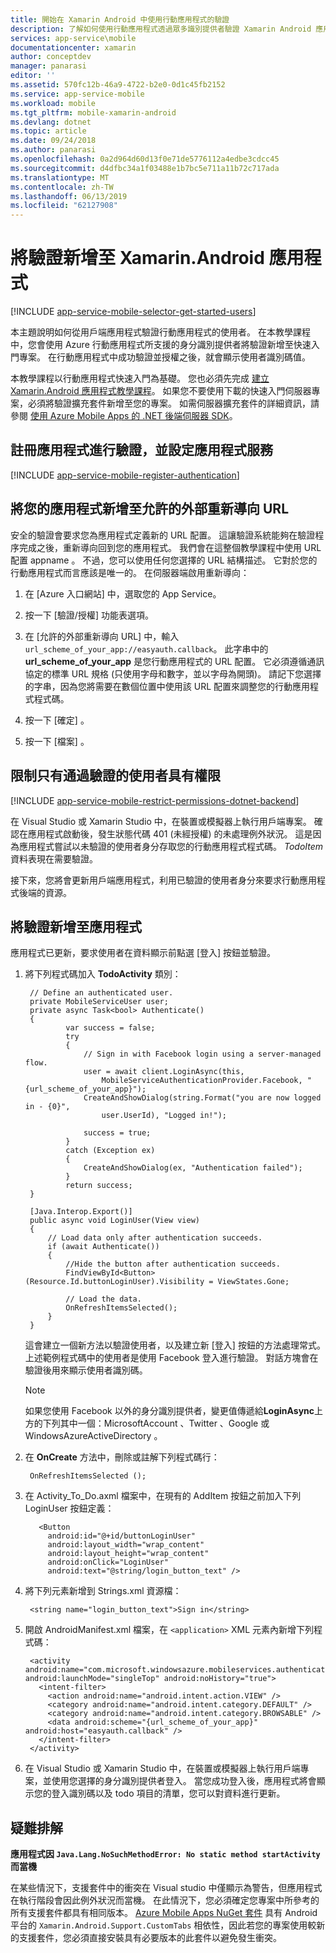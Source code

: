 ```yaml
---
title: 開始在 Xamarin Android 中使用行動應用程式的驗證
description: 了解如何使用行動應用程式透過眾多識別提供者驗證 Xamarin Android 應用程式使用者，包括 AAD、Google、Facebook、Twitter 和 Microsoft。
services: app-service\mobile
documentationcenter: xamarin
author: conceptdev
manager: panarasi
editor: ''
ms.assetid: 570fc12b-46a9-4722-b2e0-0d1c45fb2152
ms.service: app-service-mobile
ms.workload: mobile
ms.tgt_pltfrm: mobile-xamarin-android
ms.devlang: dotnet
ms.topic: article
ms.date: 09/24/2018
ms.author: panarasi
ms.openlocfilehash: 0a2d964d60d13f0e71de5776112a4edbe3cdcc45
ms.sourcegitcommit: d4dfbc34a1f03488e1b7bc5e711a11b72c717ada
ms.translationtype: MT
ms.contentlocale: zh-TW
ms.lasthandoff: 06/13/2019
ms.locfileid: "62127908"
---
```

# <a name="add-authentication-to-your-xamarinandroid-app"></a>將驗證新增至 Xamarin.Android 應用程式
[!INCLUDE [app-service-mobile-selector-get-started-users](../../includes/app-service-mobile-selector-get-started-users.md)]

本主題說明如何從用戶端應用程式驗證行動應用程式的使用者。 在本教學課程中，您會使用 Azure 行動應用程式所支援的身分識別提供者將驗證新增至快速入門專案。 在行動應用程式中成功驗證並授權之後，就會顯示使用者識別碼值。

本教學課程以行動應用程式快速入門為基礎。 您也必須先完成 [建立 Xamarin.Android 應用程式教學課程]。 如果您不要使用下載的快速入門伺服器專案，必須將驗證擴充套件新增至您的專案。 如需伺服器擴充套件的詳細資訊，請參閱 [使用 Azure Mobile Apps 的 .NET 後端伺服器 SDK](app-service-mobile-dotnet-backend-how-to-use-server-sdk.md)。

## <a name="register"></a>註冊應用程式進行驗證，並設定應用程式服務
[!INCLUDE [app-service-mobile-register-authentication](../../includes/app-service-mobile-register-authentication.md)]

## <a name="redirecturl"></a>將您的應用程式新增至允許的外部重新導向 URL

安全的驗證會要求您為應用程式定義新的 URL 配置。 這讓驗證系統能夠在驗證程序完成之後，重新導向回到您的應用程式。 我們會在這整個教學課程中使用 URL 配置 appname  。 不過，您可以使用任何您選擇的 URL 結構描述。 它對於您的行動應用程式而言應該是唯一的。 在伺服器端啟用重新導向：

1. 在 [Azure 入口網站] 中，選取您的 App Service。

2. 按一下 [驗證/授權]  功能表選項。

3. 在 [允許的外部重新導向 URL]  中，輸入 `url_scheme_of_your_app://easyauth.callback`。  此字串中的 **url_scheme_of_your_app** 是您行動應用程式的 URL 配置。  它必須遵循通訊協定的標準 URL 規格 (只使用字母和數字，並以字母為開頭)。  請記下您選擇的字串，因為您將需要在數個位置中使用該 URL 配置來調整您的行動應用程式程式碼。

4. 按一下 [確定]  。

5. 按一下 [檔案]  。

## <a name="permissions"></a>限制只有通過驗證的使用者具有權限
[!INCLUDE [app-service-mobile-restrict-permissions-dotnet-backend](../../includes/app-service-mobile-restrict-permissions-dotnet-backend.md)]

在 Visual Studio 或 Xamarin Studio 中，在裝置或模擬器上執行用戶端專案。 確認在應用程式啟動後，發生狀態代碼 401 (未經授權) 的未處理例外狀況。 這是因為應用程式嘗試以未驗證的使用者身分存取您的行動應用程式程式碼。 *TodoItem* 資料表現在需要驗證。

接下來，您將會更新用戶端應用程式，利用已驗證的使用者身分來要求行動應用程式後端的資源。

## <a name="add-authentication"></a>將驗證新增至應用程式
應用程式已更新，要求使用者在資料顯示前點選 [登入]  按鈕並驗證。

1. 將下列程式碼加入 **TodoActivity** 類別：
   
        // Define an authenticated user.
        private MobileServiceUser user;
        private async Task<bool> Authenticate()
        {
                var success = false;
                try
                {
                    // Sign in with Facebook login using a server-managed flow.
                    user = await client.LoginAsync(this,
                        MobileServiceAuthenticationProvider.Facebook, "{url_scheme_of_your_app}");
                    CreateAndShowDialog(string.Format("you are now logged in - {0}",
                        user.UserId), "Logged in!");
   
                    success = true;
                }
                catch (Exception ex)
                {
                    CreateAndShowDialog(ex, "Authentication failed");
                }
                return success;
        }
   
        [Java.Interop.Export()]
        public async void LoginUser(View view)
        {
            // Load data only after authentication succeeds.
            if (await Authenticate())
            {
                //Hide the button after authentication succeeds.
                FindViewById<Button>(Resource.Id.buttonLoginUser).Visibility = ViewStates.Gone;
   
                // Load the data.
                OnRefreshItemsSelected();
            }
        }
   
    這會建立一個新方法以驗證使用者，以及建立新 [登入]  按鈕的方法處理常式。 上述範例程式碼中的使用者是使用 Facebook 登入進行驗證。 對話方塊會在驗證後用來顯示使用者識別碼。
   
   > [!NOTE]
   > 如果您使用 Facebook 以外的身分識別提供者，變更值傳遞給**LoginAsync**上方的下列其中一個：MicrosoftAccount  、Twitter  、Google  或 WindowsAzureActiveDirectory  。
   > 
   > 
2. 在 **OnCreate** 方法中，刪除或註解下列程式碼行：
   
        OnRefreshItemsSelected ();
3. 在 Activity_To_Do.axml 檔案中，在現有的 AddItem  按鈕之前加入下列 LoginUser  按鈕定義：
   
          <Button
            android:id="@+id/buttonLoginUser"
            android:layout_width="wrap_content"
            android:layout_height="wrap_content"
            android:onClick="LoginUser"
            android:text="@string/login_button_text" />
4. 將下列元素新增到 Strings.xml 資源檔：
   
        <string name="login_button_text">Sign in</string>
5. 開啟 AndroidManifest.xml 檔案，在 `<application>` XML 元素內新增下列程式碼：

        <activity android:name="com.microsoft.windowsazure.mobileservices.authentication.RedirectUrlActivity" android:launchMode="singleTop" android:noHistory="true">
          <intent-filter>
            <action android:name="android.intent.action.VIEW" />
            <category android:name="android.intent.category.DEFAULT" />
            <category android:name="android.intent.category.BROWSABLE" />
            <data android:scheme="{url_scheme_of_your_app}" android:host="easyauth.callback" />
          </intent-filter>
        </activity>

6. 在 Visual Studio 或 Xamarin Studio 中，在裝置或模擬器上執行用戶端專案，並使用您選擇的身分識別提供者登入。 當您成功登入後，應用程式將會顯示您的登入識別碼以及 todo 項目的清單，您可以對資料進行更新。

## <a name="troubleshooting"></a>疑難排解

**應用程式因 `Java.Lang.NoSuchMethodError: No static method startActivity` 而當機**

在某些情況下，支援套件中的衝突在 Visual studio 中僅顯示為警告，但應用程式在執行階段會因此例外狀況而當機。 在此情況下，您必須確定您專案中所參考的所有支援套件都具有相同版本。 [Azure Mobile Apps NuGet 套件](https://www.nuget.org/packages/Microsoft.Azure.Mobile.Client/) 具有 Android 平台的 `Xamarin.Android.Support.CustomTabs` 相依性，因此若您的專案使用較新的支援套件，您必須直接安裝具有必要版本的此套件以避免發生衝突。

<!-- URLs. -->
[建立 Xamarin.Android 應用程式教學課程]: app-service-mobile-xamarin-android-get-started.md
